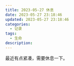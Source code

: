```yaml
---
title: 2023-05-27 休息
date: 2023-05-27 23:18:46
updated: 2023-05-27 23:18:46
categories:
  - 记录
tags:
  - 生命
description:
---
```


最近有点紧凑，需要休息一下。
